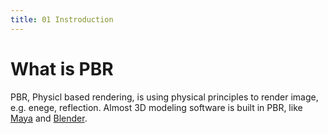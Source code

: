 ```yaml
---
title: 01 Instroduction
---
```



# What is PBR
PBR, Physicl based rendering, is using physical principles to render image, e.g. enege, reflection. 
Almost 3D modeling software is built in PBR, like [Maya](https://www.autodesk.com/products/maya) and [Blender](https://blender.org).

